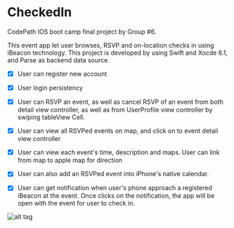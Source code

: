 


# CheckedIn
CodePath IOS boot camp final project by Group #6.

This event app let user browses, RSVP and on-location checks in using iBeacon technology. This project is developed by using Swift and Xocde 6.1, and Parse as backend data source.

 * [x] User can register new account
 * [x] User login persistency
 * [x] User can RSVP an event, as well as cancel RSVP of an event from both detail view  controller, as well as from UserProfile view controller by swiping tableView Cell. 
 * [x] User can view all RSVPed events on map, and click on to event detail view controller
 * [x] User can view each event's time, description and maps. User can link from map to apple map for direction
 * [x] User can also add an RSVPed event into iPhone's native calendar. 
 * [x] User can get notification when user's phone approach a registered iBeacon at the event. Once clicks on the notification, the app will be open with the event for user to check in.
 
 
 ![alt tag](https://github.com/yakaolife/CheckedIn/blob/master/checkedinWalkThrough.gif)
